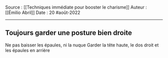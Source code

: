 Source : [[Techniques immédiate pour booster le charisme]]
Auteur : [[Émilio Abril]]
Date : 20 #août-2022
***

## Toujours garder une posture bien droite
Ne pas baisser les épaules, ni la nuque
Garder la tête haute, le dos droit et les épaules en arrière